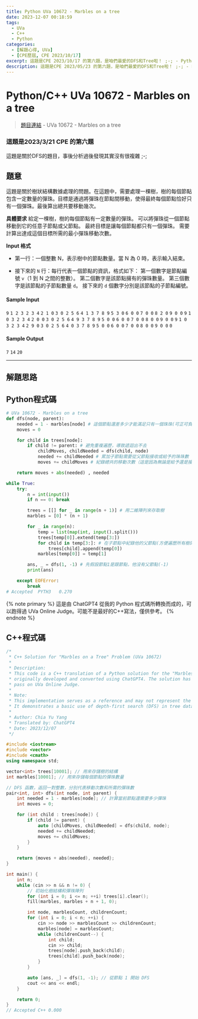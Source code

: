 ```yaml
---
title: Python UVa 10672 - Marbles on a tree
date: 2023-12-07 00:18:59
tags:
  - UVa
  - C++
  - Python
categories:
  - [解題心得, UVa]
  - [CPE歷屆, CPE 2023/10/17]
excerpt: 這題是CPE 2023/10/17 的第六題，是咱們最愛的DFS和Tree啦！ ;-; - Python/C++ UVa 10672 - Marbles on a tree 解題心得
description: 這題是CPE 2023/05/23 的第六題，是咱們最愛的DFS和Tree啦！ ;-; - Python/C++ UVa 10672 - Marbles on a tree 解題心得
---
```

# Python/C++ UVa 10672 - Marbles on a tree

>[題目連結](https://onlinejudge.org/index.php?option=onlinejudge&Itemid=8&page=show_problem&problem=1613) - UVa 10672 - Marbles on a tree 

### 這題是2023/3/21 CPE 的第六題
這題是關於DFS的題目，事後分析過後發現其實沒有很複雜 ;-;

## 題意
這題是關於樹狀結構數據處理的問題。在這題中，需要處理一棵樹，樹的每個節點包含一定數量的彈珠。目標是通過將彈珠在節點間移動，使得最終每個節點恰好只有一個彈珠。最後算出總共要移動幾次。

**具體要求**
給定一棵樹，樹的每個節點有一定數量的彈珠。
可以將彈珠從一個節點移動到它的任意子節點或父節點。
最終目標是讓每個節點都只有一個彈珠。
需要計算出達成這個目標所需的最小彈珠移動次數。

**Input 格式**
* 第一行：一個整數 N，表示樹中的節點數量。當 N 為 0 時，表示輸入結束。

* 接下來的 `N` 行：每行代表一個節點的資訊，格式如下：
    第一個數字是節點編號 `v`（1 到 N 之間的整數）。
    第二個數字是該節點擁有的彈珠數量。
    第三個數字是該節點的子節點數量 `d`。
    接下來的 `d` 個數字分別是該節點的子節點編號。


#### Sample Input 
`9`
`1 2 3 2 3 4`
`2 1 0`
`3 0 2 5 6`
`4 1 3 7 8 9`
`5 3 0`
`6 0 0`
`7 0 0`
`8 2 0`
`9 0 0`
`9`
`1 0 3 2 3 4`
`2 0 0`
`3 0 2 5 6`
`4 9 3 7 8 9`
`5 0 0`
`6 0 0`
`7 0 0`
`8 0 0`
`9 0 0`
`9`
`1 0 3 2 3 4`
`2 9 0`
`3 0 2 5 6`
`4 0 3 7 8 9`
`5 0 0`
`6 0 0`
`7 0 0`
`8 0 0`
`9 0 0`
`0`

#### Sample Output 
`7`
`14`
`20`

---
## 解題思路


## Python程式碼
```python
# UVa 10672 - Marbles on a tree
def dfs(node, parent):
    needed = 1 - marbles[node] # 這個節點還差多少才能滿足只有一個珠珠(可正可負)
    moves = 0

    for child in trees[node]:
        if child != parent: # 避免重複遍歷，導致遞迴出不去
            childMoves, childNeeded = dfs(child, node)
            needed += childNeeded # 累加子節點需要從父節點接收或給予的珠珠數（因為珠珠要移動到子節點時一定會經過父節點）
            moves += childMoves # 紀錄總共的移動次數（這是因為無論是給予還是接收彈珠，都算作一次移動）

    return moves + abs(needed) , needed 

while True:
    try:
        n = int(input())
        if n == 0: break

        trees = [[] for _ in range(n + 1)] # 用二維陣列來存取樹
        marbles = [0] * (n + 1)

        for _ in range(n):
            temp = list(map(int, input().split()))
            trees[temp[0]].extend(temp[3:])
            for child in temp[3:]: # 在子節點中紀錄他的父節點(方便遍歷所有樹的節點)
                trees[child].append(temp[0])
            marbles[temp[0]] = temp[1]

        ans, _ = dfs(1, -1) # 先假設節點1是跟節點，他沒有父節點(-1)
        print(ans)

    except EOFError:
        break
# Accepted	PYTH3	0.270
```

{% note primary %}
這是由 ChatGPT4 從我的 Python 程式碼所轉換而成的，可以跑得過 UVa Online Judge。可能不是最好的C++寫法，僅供參考。
{% endnote %}

## C++程式碼
```c++
/*
 * C++ Solution for "Marbles on a Tree" Problem (UVa 10672)
 * 
 * Description:
 * This code is a C++ translation of a Python solution for the "Marbles on a Tree" problem,
 * originally developed and converted using ChatGPT4. The solution has been verified to
 * pass on UVa Online Judge.
 *
 * Note:
 * This implementation serves as a reference and may not represent the most optimized approach.
 * It demonstrates a basic use of depth-first search (DFS) in tree data structures.
 *
 * Author: Chia Yu Yang
 * Translated by: ChatGPT4
 * Date: 2023/12/07
 */

#include <iostream>
#include <vector>
#include <cmath>
using namespace std;

vector<int> trees[10001]; // 用來存儲樹的結構
int marbles[10001]; // 用來存儲每個節點的彈珠數量

// DFS 函數，返回一對整數，分別代表移動次數和所需的彈珠數
pair<int, int> dfs(int node, int parent) {
    int needed = 1 - marbles[node]; // 計算當前節點還需要多少彈珠
    int moves = 0;

    for (int child : trees[node]) {
        if (child != parent) {
            auto [childMoves, childNeeded] = dfs(child, node);
            needed += childNeeded;
            moves += childMoves;
        }
    }

    return {moves + abs(needed), needed};
}

int main() {
    int n;
    while (cin >> n && n != 0) {
        // 初始化樹結構和彈珠陣列
        for (int i = 0; i <= n; ++i) trees[i].clear();
        fill(marbles, marbles + n + 1, 0);

        int node, marblesCount, childrenCount;
        for (int i = 0; i < n; ++i) {
            cin >> node >> marblesCount >> childrenCount;
            marbles[node] = marblesCount;
            while (childrenCount--) {
                int child;
                cin >> child;
                trees[node].push_back(child);
                trees[child].push_back(node);
            }
        }

        auto [ans, _] = dfs(1, -1); // 從節點 1 開始 DFS
        cout << ans << endl;
    }

    return 0;
}
// Accepted	C++	0.000
```